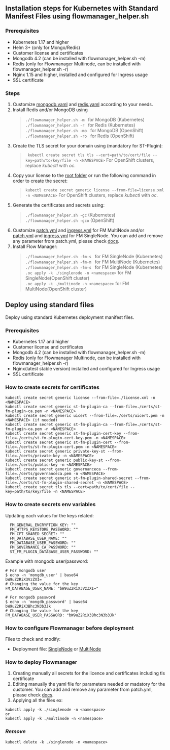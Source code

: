 ## Installation steps for Kubernetes with Standard Manifest Files using flowmanager_helper.sh

### Prerequisites  

* Kubernetes 1.17 and higher
* Helm 3+ (only for Mongo/Redis)
* Customer license and certificates
* Mongodb 4.2 (can be installed with flowmanager_helper.sh -m)
* Redis (only for Flowmanager Multinode, can be installed with flowmanager_helper.sh -r)
* Nginx 1.15 and higher, installed and configured for Ingress usage
* SSL certificate

### Steps  
1. Customize [mongodb.yaml](/kubernetes/base/mongodb.yaml) and [redis.yaml](/kubernetes/base/redis.yaml) according to your needs. 
2. Install Redis and/or MongoDB using
   >```./flowmanager_helper.sh -m ``` for MongoDB  (Kubernetes)  
   >```./flowmanager_helper.sh -r ``` for Redis    (Kubernetes)  
   >```./flowmanager_helper.sh -mo ``` for MongoDB  (OpenShift)  
   >```./flowmanager_helper.sh -ro ``` for Redis    (OpenShift)  
3. Create the TLS secret for your domain using (mandatory for ST-Plugin):
   >``` kubectl create secret tls tls --cert=path/to/cert/file --key=path/to/key/file -n <NAMESPACE>```
   For OpenShift clusters, replace _kubectl_ with _oc_.
4. Copy your license to the [root folder](./) or run the following command in order to create the secret:
   >```kubectl create secret generic license --from-file=license.xml -n <NAMESPACE>```
   For OpenShift clusters, replace _kubectl_ with _oc_.
5. Generate the certificates and secrets using:
   >```./flowmanager_helper.sh -gc``` (Kubernetes)
   >```./flowmanager_helper.sh -gco``` (OpenShift)
6. Customize [patch.yml](./multinode/patch.yml) and [ingress.yml](./multinode/ingress.yml) for FM MultiNode and/or [patch.yml](./singlenode/patch.yml) and [ingress.yml](./singlenode/ingress.yml) for FM SingleNode. You can add and remove any parameter from patch.yml, please check [docs](/docs/).
7. Install Flow Manager:
   >```./flowmanager_helper.sh -fm-s ``` for FM SingleNode  (Kubernetes)  
   >```./flowmanager_helper.sh -fm-m ``` for FM MultiNode   (Kubernetes)  
   >```./flowmanager_helper.sh -fm-s ``` for FM SingleNode  (Kubernetes)  
   >```.oc apply -k ./singlenode -n <namespace>``` for FM SingleNode(OpenShift cluster)  
   >```.oc apply -k ./multinode -n <namespace>```  for FM MultiNode(OpenShift cluster)  


## Deploy using standard files

Deploy using standard Kubernetes deployment manifest files.

### Prerequisites

* Kubernetes 1.17 and higher
* Customer license and certificates
* Mongodb 4.2 (can be installed with flowmanager_helper.sh -m)
* Redis (only for Flowmanager Multinode, can be installed with flowmanager_helper.sh -r)
* Nginx(latest stable version) installed and configured for Ingress usage
* SSL certificate

### How to create secrets for certificates


```shell
kubectl create secret generic license --from-file=./license.xml -n <NAMESPACE>
kubectl create secret generic st-fm-plugin-ca --from-file=./certs/st-fm-plugin-ca.pem -n <NAMESPACE>
kubectl create secret generic uicert --from-file=./certs/uicert.pem -n <NAMESPACE> (if needed)
kubectl create secret generic st-fm-plugin-ca --from-file=./certs/st-fm-plugin-ca.pem -n <NAMESPACE>
kubectl create secret generic st-fm-plugin-cert-key --from-file=./certs/st-fm-plugin-cert-key.pem -n <NAMESPACE>
kubectl create secret generic st-fm-plugin-cert --from-file=./certs/st-fm-plugin-cert.pem -n <NAMESPACE>
kubectl create secret generic private-key-st --from-file=./certs/private-key -n <NAMESPACE>
kubectl create secret generic public-key-st --from-file=./certs/public-key -n <NAMESPACE>
kubectl create secret generic governanceca --from-file=./certs/governanceca.pem -n <NAMESPACE>
kubectl create secret generic st-fm-plugin-shared-secret --from-file=./certs/st-fm-plugin-shared-secret -n <NAMESPACE>
kubectl create secret tls tls --cert=path/to/cert/file --key=path/to/key/file -n <NAMESPACE>
```

### How to create secrets env variables


Updating each values for the keys related:

```shell
  FM_GENERAL_ENCRYPTION_KEY: ""
  FM_HTTPS_KEYSTORE_PASSWORD: ""
  FM_CFT_SHARED_SECRET: ""
  FM_DATABASE_USER_NAME: ""
  FM_DATABASE_USER_PASSWORD: ""
  FM_GOVERNANCE_CA_PASSWORD: ""
  ST_FM_PLUGIN_DATABASE_USER_PASSWORD: "" 
```

Example with mongodb user/password:

```shell
# For mongodb user
$ echo -n 'mongdb_user' | base64
bW9uZ2RiX3VzZXI=
# Changing the value for the key
FM_DATABASE_USER_NAME: "bW9uZ2RiX3VzZXI="

# For mongodb password
$ echo -n 'mongdb_password' | base64
bW9uZ2RiX3Bhc3N3b3Jk
# Changing the value for the key
FM_DATABASE_USER_PASSWORD: "bW9uZ2RiX3Bhc3N3b3Jk"
```

### How to configure Flowmanager before deployment

Files to check and modify:

* Deployment file: [SingleNode](./singlenode/patch.yml) or [MultiNode](./multinode/patch.yml)

### How to deploy Flowmanager


1. Creating manually all secrets for the licence and certificates including tls certificate
2. Editing manually the yaml file for parameters needed or madatory for the customer. You can add and remove any parameter from patch.yml, please check [docs](/docs/).
3. Applying all the files
ex:

```shell
kubectl apply -k ./singlenode -n <namespace>
or
kubectl apply -k ./multinode -n <namespace>
```

### ***Remove***

```shell
kubectl delete -k ./singlenode -n <namespace>
```
